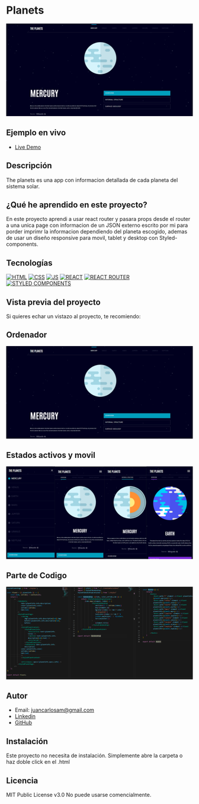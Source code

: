 # Planets

![Imagen del proyecto](https://raw.githubusercontent.com/JuanCarlosAlo/Planet-Express/main/public/assets/readme-3.jpg)

## Ejemplo en vivo

- [Live Demo](https://planet-express.onrender.com/)

## Descripción

The planets es una app con informacion detallada de cada planeta del sistema solar.

## ¿Qué he aprendido en este proyecto?

En este proyecto aprendi a usar react router y pasara props desde el router a una unica page con informacion de un JSON externo escrito por mi para porder imprimr la informacion dependiendo del planeta escogido, ademas de usar un diseño responsive para movil, tablet y desktop con Styled-components.

## Tecnologías

<!-- Iconos sacados de: https://github.com/hendrasob/badges/blob/master/README.md y https://github.com/alexandresanlim/Badges4-README.md-Profile -->

[![HTML](https://img.shields.io/badge/HTML5-E34F26?style=for-the-badge&logo=html5&logoColor=white)](https://es.wikipedia.org/wiki/HTML5)
[![CSS](https://img.shields.io/badge/CSS3-1572B6?style=for-the-badge&logo=css3&logoColor=white)](https://es.wikipedia.org/wiki/CSS)
[![JS](https://img.shields.io/badge/JavaScript-F7DF1E?style=for-the-badge&logo=javascript&logoColor=black)](https://es.wikipedia.org/wiki/JavaScript)
[![REACT](https://img.shields.io/badge/React-20232A?style=for-the-badge&logo=react&logoColor=61DAFB)](https://es.wikipedia.org/wiki/React)
[![REACT ROUTER](https://img.shields.io/badge/React_Router-CA4245?style=for-the-badge&logo=react-router&logoColor=white)](https://es.wikipedia.org/wiki/React)
[![STYLED COMPONENTS](https://img.shields.io/badge/styled--components-DB7093?style=for-the-badge&logo=styled-components&logoColor=white)](https://styled-components.com/)

## Vista previa del proyecto

Si quieres echar un vistazo al proyecto, te recomiendo:

## Ordenador

![Captura del proyecto](https://raw.githubusercontent.com/JuanCarlosAlo/Planet-Express/main/public/assets/readme-3.jpg)

## Estados activos y movil

![Captura del proyecto](https://raw.githubusercontent.com/JuanCarlosAlo/Planet-Express/main/public/assets/readme-2.jpg)

## Parte de Codigo

![Captura del proyecto](https://raw.githubusercontent.com/JuanCarlosAlo/Planet-Express/main/public/assets/readme-1.jpg)

## Autor

- Email: juancarlosam@gmail.com
- [Linkedin](https://www.linkedin.com/in/juan-carlos-alonso-966280166/)
- [GitHub](https://github.com/JuanCarlosAlo)

## Instalación

Este proyecto no necesita de instalación. Simplemente abre la carpeta o haz doble click en el .html

## Licencia

MIT Public License v3.0
No puede usarse comencialmente.
